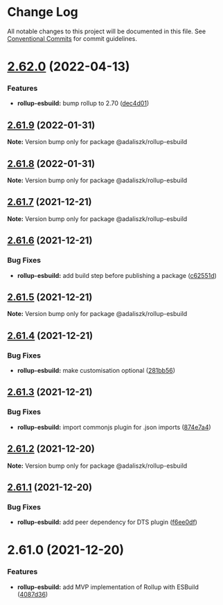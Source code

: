 # Change Log

All notable changes to this project will be documented in this file.
See [Conventional Commits](https://conventionalcommits.org) for commit guidelines.

# [2.62.0](https://github.com/adaliszk/node-toolbox/compare/@adaliszk/rollup-esbuild@2.61.9...@adaliszk/rollup-esbuild@2.62.0) (2022-04-13)


### Features

* **rollup-esbuild:** bump rollup to 2.70 ([dec4d01](https://github.com/adaliszk/node-toolbox/commit/dec4d0146da537e2e534a64b921d7495f7890560))





## [2.61.9](https://github.com/adaliszk/node-toolbox/compare/@adaliszk/rollup-esbuild@2.61.8...@adaliszk/rollup-esbuild@2.61.9) (2022-01-31)

**Note:** Version bump only for package @adaliszk/rollup-esbuild





## [2.61.8](https://github.com/adaliszk/node-toolbox/compare/@adaliszk/rollup-esbuild@2.61.7...@adaliszk/rollup-esbuild@2.61.8) (2022-01-31)

**Note:** Version bump only for package @adaliszk/rollup-esbuild





## [2.61.7](https://github.com/adaliszk/node-toolbox/compare/@adaliszk/rollup-esbuild@2.61.6...@adaliszk/rollup-esbuild@2.61.7) (2021-12-21)

**Note:** Version bump only for package @adaliszk/rollup-esbuild





## [2.61.6](https://github.com/adaliszk/node-toolbox/compare/@adaliszk/rollup-esbuild@2.61.5...@adaliszk/rollup-esbuild@2.61.6) (2021-12-21)


### Bug Fixes

* **rollup-esbuild:** add build step before publishing a package ([c62551d](https://github.com/adaliszk/node-toolbox/commit/c62551d3708a83ab518ddf3f8ead28721b86d1d0))





## [2.61.5](https://github.com/adaliszk/node-toolbox/compare/@adaliszk/rollup-esbuild@2.61.4...@adaliszk/rollup-esbuild@2.61.5) (2021-12-21)

**Note:** Version bump only for package @adaliszk/rollup-esbuild





## [2.61.4](https://github.com/adaliszk/node-toolbox/compare/@adaliszk/rollup-esbuild@2.61.3...@adaliszk/rollup-esbuild@2.61.4) (2021-12-21)


### Bug Fixes

* **rollup-esbuild:** make customisation optional ([281bb56](https://github.com/adaliszk/node-toolbox/commit/281bb561d4c2a931b4f401b98bc97f628978ac2e))





## [2.61.3](https://github.com/adaliszk/node-toolbox/compare/@adaliszk/rollup-esbuild@2.61.2...@adaliszk/rollup-esbuild@2.61.3) (2021-12-21)


### Bug Fixes

* **rollup-esbuild:** import commonjs plugin for .json imports ([874e7a4](https://github.com/adaliszk/node-toolbox/commit/874e7a463acda09f349f593b7ae7822e8d261b21))





## [2.61.2](https://github.com/adaliszk/node-toolbox/compare/@adaliszk/rollup-esbuild@2.61.1...@adaliszk/rollup-esbuild@2.61.2) (2021-12-20)

**Note:** Version bump only for package @adaliszk/rollup-esbuild





## [2.61.1](https://github.com/adaliszk/node-toolbox/compare/@adaliszk/rollup-esbuild@2.61.0...@adaliszk/rollup-esbuild@2.61.1) (2021-12-20)


### Bug Fixes

* **rollup-esbuild:** add peer dependency for DTS plugin ([f6ee0df](https://github.com/adaliszk/node-toolbox/commit/f6ee0df3a6c6df515e5bd057d91409f50c430a7a))





# 2.61.0 (2021-12-20)


### Features

* **rollup-esbuild:** add MVP implementation of Rollup with ESBuild ([4087d36](https://github.com/adaliszk/node-toolbox/commit/4087d3638b091b8d1cf6e75ce4e569b2e59071c8))
